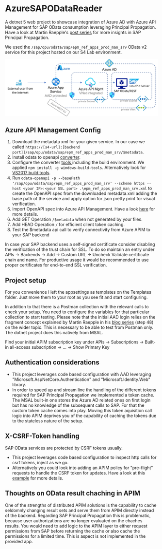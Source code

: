 # AzureSAPODataReader
A dotnet 5 web project to showcase integration of Azure AD with Azure API Management for SAP OData consumption leveraging Principal Propagation. Have a look at Martin Raepple's [post series](https://blogs.sap.com/2021/04/13/principal-propagation-in-a-multi-cloud-solution-between-microsoft-azure-and-sap-business-technology-platform-btp-part-iv-sso-with-a-power-virtual-agent-chatbot-and-on-premises-data-gateway/) for more insights in SAP Principal Propagation.

We used the `/sap/opu/odata/sap/epm_ref_apps_prod_man_srv` OData v2 service for this project hosted on our S4 Lab environment.

![Overview Architecture](/overview-architecture.png)

## Azure API Management Config
1. Download the metadata xml for your given service. In our case we called `https://[s4-url]:[backend port]]/sap/opu/odata/sap/epm_ref_apps_prod_man_srv/$metadata`.
2. Install odata to openapi [converter](https://github.com/oasis-tcs/odata-openapi).
3. Configure the converter [tools ](https://github.com/oasis-tcs/odata-openapi/tree/main/tools) including the build environment. We applied `npm install -g windows-build-tools`. Alternatively look for [VS2017 build tools](https://my.visualstudio.com/Downloads?q=Visual+Studio+2017).
4. Run `odata-openapi -p --basePath '/sap/opu/odata/sap/epm_ref_apps_prod_man_srv' --scheme https --host <your IP>:<your SSL port> .\epm_ref_apps_prod_man_srv.xml` to create the OpenAPI spec from the downloaded metadata.xml adding the base path of the service and apply option for json pretty print for visual verification.
5. Import OpenAPI spec into Azure API Management. Have a look [here](https://docs.microsoft.com/en-us/azure/api-management/import-api-from-oas) for more details.
6. Add GET Operation `/$metadata` when not generated by your files.
7. Add HEAD Operation `/` for efficient client token caching.
8. Test the $metadata api call to verify connectivity from Azure APIM to your SAP backend

In case your SAP backend uses a self-signed certificate consider disabling the verification of the trust chain for SSL. To do so maintain an entry under APIs -> Backends -> Add -> Custom URL -> Uncheck Validate certificate chain and name. For productive usage it would be recommended to use proper certificates for end-to-end SSL verification.

## Project setup
For you convenience I left the appsettings as templates on the Templates folder. Just move them to your root as you see fit and start configuring.

In addition to that there is a Postman collection with the relevant calls to check your setup. You need to configure the variables for that particular collection to start testing. Please note that the initial AAD login relies on the fragment concept explained by Martin Raepple in his [blog series](https://blogs.sap.com/2020/07/17/principal-propagation-in-a-multi-cloud-solution-between-microsoft-azure-and-sap-cloud-platform-scp/) (step 48) on the wider topic. This is necessary to be able to test from Postman only. The dotnet project does this natively from MSAL.

Find your initial APIM subscription key under APIs -> Subscriptions -> Built-in all-access subscription -> ... -> Show Primary Key

## Authentication considerations
- This project leverages code based configuration with AAD leveraging "Microsoft.AspNetCore.Authentication" and "Microsoft.Identity.Web" library.
- In order to speed up and stream line the handling of the different tokens required for SAP Principal Propagation we implemented a token cache. The MSAL built-in one stores the Azure AD related ones on first login but has no knowledge of the subsequent calls to SAP. For that the custom token cache comes into play. Moving this token aquisition call logic into APIM deprives you of the capability of caching the tokens due to the stateless nature of the setup.

## X-CSRF-Token handling
SAP OData services are protected by CSRF tokens usually.
- This project leverages code based configuration to inspect http calls for csrf tokens, inject as we go.
- Alternatively you could look into adding an APIM policy for "pre-flight" requests to handle the CSRF token for updates. Have a look at this [example](https://docs.microsoft.com/en-us/azure/api-management/policies/get-x-csrf-token-from-sap-gateway) for more details.

## Thoughts on OData result chaching in APIM
One of the strengths of distributed APIM solutions is the capability to cache seldomnly changing result sets and serve them from APIM directly instead of the backend. Regarding SAP Principal Propagation this is problematic, because user authorizations are no longer evaluated on the chaches results. You would need to add logic to the APIM layer to either request permissions from SAP before returning the cache or also cache the permissions for a limited time. This is aspect is not implemented in the provided app.